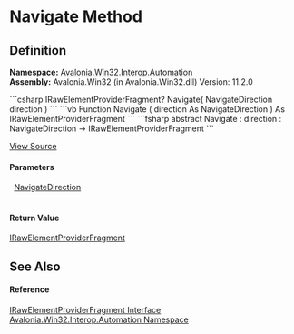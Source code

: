 # Navigate Method




## Definition
**Namespace:** <a href="N_Avalonia_Win32_Interop_Automation">Avalonia.Win32.Interop.Automation</a>  
**Assembly:** Avalonia.Win32 (in Avalonia.Win32.dll) Version: 11.2.0

<Tabs groupId="api-code-preview">
<TabItem value="csharp" label="C#">
```csharp
IRawElementProviderFragment? Navigate(
	NavigateDirection direction
)
```
</TabItem>
<TabItem value="vb" label="VB">
```vb
Function Navigate ( 
	direction As NavigateDirection
) As IRawElementProviderFragment
```
</TabItem>
<TabItem value="fsharp" label="F#">
```fsharp
abstract Navigate : 
        direction : NavigateDirection -> IRawElementProviderFragment 
```
</TabItem>
</Tabs>



<a href="https://github.com/AvaloniaUI/Avalonia/tree/master/src/Windows/Avalonia.Win32/Interop/Automation/IRawElementProviderFragment.cs" title="View the source code">View Source</a>



#### Parameters
<dl><dt>  <a href="T_Avalonia_Win32_Interop_Automation_NavigateDirection">NavigateDirection</a></dt><dd> </dd></dl>

#### Return Value
<a href="T_Avalonia_Win32_Interop_Automation_IRawElementProviderFragment">IRawElementProviderFragment</a>

## See Also


#### Reference
<a href="T_Avalonia_Win32_Interop_Automation_IRawElementProviderFragment">IRawElementProviderFragment Interface</a>  
<a href="N_Avalonia_Win32_Interop_Automation">Avalonia.Win32.Interop.Automation Namespace</a>  

